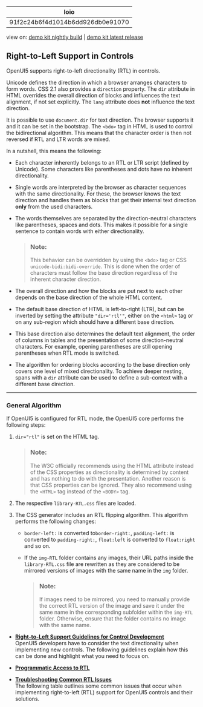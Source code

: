 <!-- loio91f2c24b6f4d1014b6dd926db0e91070 -->

| loio |
| -----|
| 91f2c24b6f4d1014b6dd926db0e91070 |

<div id="loio">

view on: [demo kit nightly build](https://sdk.openui5.org/nightly/#/topic/91f2c24b6f4d1014b6dd926db0e91070) | [demo kit latest release](https://sdk.openui5.org/topic/91f2c24b6f4d1014b6dd926db0e91070)</div>

## Right-to-Left Support in Controls

OpenUI5 supports right-to-left directionality \(RTL\) in controls.

Unicode defines the direction in which a browser arranges characters to form words. CSS 2.1 also provides a `direction` property. The `dir` attribute in HTML overrides the overall direction of blocks and influences the text alignment, if not set explicitly. The `lang` attribute does **not** influence the text direction.

It is possible to use `document.dir` for text direction. The browser supports it and it can be set in the bootstrap. The `<bdo>` tag in HTML is used to control the bidirectional algorithm. This means that the character order is then not reversed if RTL and LTR words are mixed.

In a nutshell, this means the following:

-   Each character inherently belongs to an RTL or LTR script \(defined by Unicode\). Some characters like parentheses and dots have no inherent directionality.

-   Single words are interpreted by the browser as character sequences with the same directionality. For these, the browser knows the text direction and handles them as blocks that get their internal text direction **only** from the used characters.

-   The words themselves are separated by the direction-neutral characters like parentheses, spaces and dots. This makes it possible for a single sentence to contain words with either directionality.

    > ### Note:  
    > This behavior can be overridden by using the `<bdo>` tag or CSS `unicode-bidi:bidi-override`. This is done when the order of characters must follow the base direction regardless of the inherent character direction.

-   The overall direction and how the blocks are put next to each other depends on the base direction of the whole HTML content.

-   The default base direction of HTML is left-to-right \(LTR\), but can be inverted by setting the attribute `"dir='rtl'"`, either on the `<html>` tag or on any sub-region which should have a different base direction.

-   This base direction also determines the default text alignment, the order of columns in tables and the presentation of some direction-neutral characters. For example, opening parentheses are still opening parentheses when RTL mode is switched.

-   The algorithm for ordering blocks according to the base direction only covers one level of mixed directionality. To achieve deeper nesting, spans with a `dir` attribute can be used to define a sub-context with a different base direction.


***

<a name="loio91f2c24b6f4d1014b6dd926db0e91070__section_0B022A7E260F4CC4BAA335BBDBB43D3B"/>

### General Algorithm

If OpenUI5 is configured for RTL mode, the OpenUI5 core performs the following steps:

1.  `dir="rtl"` is set on the HTML tag.

    > ### Note:  
    > The W3C officially recommends using the HTML attribute instead of the CSS properties as directionality is determined by content and has nothing to do with the presentation. Another reason is that CSS properties can be ignored. They also recommend using the `<HTML>` tag instead of the `<BODY>` tag.

2.  The respective `library-RTL.css` files are loaded.

3.  The CSS generator includes an RTL flipping algorithm. This algorithm performs the following changes:

    -   `border-left:` is converted to`border-right:`, `padding-left:` is converted to `padding-right:`, `float:left` is converted to `float:right` and so on.

    -   If the `img-RTL` folder contains any images, their URL paths inside the `library-RTL.css` file are rewritten as they are considered to be mirrored versions of images with the same name in the `img` folder.

        > ### Note:  
        > If images need to be mirrored, you need to manually provide the correct RTL version of the image and save it under the same name in the corresponding subfolder within the `img-RTL` folder. Otherwise, ensure that the folder contains no image with the same name.



-   **[Right-to-Left Support Guidelines for Control Development](Right_to_Left_Support_Guidelines_for_Control_Development_c69c61d.md "OpenUI5 developers have to
		consider the text directionality when implementing new controls. The following guidelines
		explain how this can be done and highlight what you need to focus on. ")**  
OpenUI5 developers have to consider the text directionality when implementing new controls. The following guidelines explain how this can be done and highlight what you need to focus on.
-   **[Programmatic Access to RTL](Programmatic_Access_to_RTL_8bb4723.md "")**  

-   **[Troubleshooting Common RTL Issues](Troubleshooting_Common_RTL_Issues_5007967.md "The following table outlines some common issues that occur when implementing
		right-to-left (RTL) support for OpenUI5
		controls and
		their solutions. ")**  
The following table outlines some common issues that occur when implementing right-to-left \(RTL\) support for OpenUI5 controls and their solutions.

